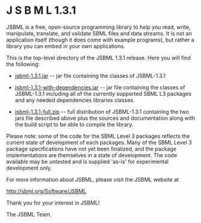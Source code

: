 J S B M L   1.3.1
=====

JSBML is a free, open-source programming library to help you read, write, manipulate, translate, and validate SBML files and data streams. It is not an application itself (though it does come with example programs), but rather a library you can embed in your own applications.

This is the top-level directory of the JSBML 1.3.1 release. Here you will find the following:

* [jsbml-1.3.1.jar](jsbml-1.3.1.jar)  -- jar file containing the classes of JSBML-1.3.1
  
* [jsbml-1.3.1-with-dependencies.jar](jsbml-1.3.1-with-dependencies.jar)  -- jar file containing the classes of JSBML-1.3.1 including all of the currently supported SBML L3 packages and any needed dependencies libraries classes.
  
* [jsbml-1.3.1-full.zip](jsbml-1.3.1-full.zip)  -- full distribution of JSBML-1.3.1 containing the  two jars file described above plus the sources and documentation along with the build script to be able to compile the library.


Please note: some of the code for the SBML Level 3 packages reflects the current state of development of each packages. Many of the SBML Level 3 package specifications have not yet been finalized, and the package implementations are themselves in a state of development. The code available may be untested and is supplied 'as-is' for experimental development only.

For more information about JSBML, please visit the JSBML website at

<http://sbml.org/Software/JSBML>


Thank you for your interest in JSBML!

The JSBML Team.

